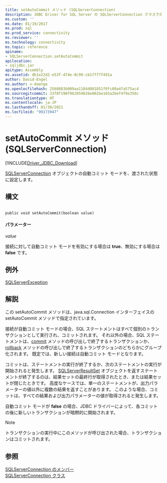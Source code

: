 ```yaml
---
title: setAutoCommit メソッド (SQLServerConnection)
description: JDBC Driver for SQL Server の SQLServerConnection クラスでの setAutoCommit メソッドのパブリック API 詳細について説明します。
ms.custom: ''
ms.date: 01/19/2017
ms.prod: sql
ms.prod_service: connectivity
ms.reviewer: ''
ms.technology: connectivity
ms.topic: reference
apiname:
- SQLServerConnection.setAutoCommit
apilocation:
- sqljdbc.jar
apitype: Assembly
ms.assetid: db1e22d2-e53f-474e-8c99-cb1fff7f491a
author: David-Engel
ms.author: v-daenge
ms.openlocfilehash: 2560883b009aa1184d001851f0fc09a4fa575ac4
ms.sourcegitcommit: 33f0f190f962059826e002be165a2bef4f9e350c
ms.translationtype: HT
ms.contentlocale: ja-JP
ms.lasthandoff: 01/30/2021
ms.locfileid: "99173947"
---
```

# <a name="setautocommit-method-sqlserverconnection"></a>setAutoCommit メソッド (SQLServerConnection)
[!INCLUDE[Driver_JDBC_Download](../../../includes/driver_jdbc_download.md)]

  [SQLServerConnection](../../../connect/jdbc/reference/sqlserverconnection-class.md) オブジェクトの自動コミット モードを、渡された状態に設定します。  
  
## <a name="syntax"></a>構文  
  
```  
  
public void setAutoCommit(boolean value)  
```  
  
#### <a name="parameters"></a>パラメーター  
 *value*  
  
 接続に対して自動コミット モードを有効にする場合は **true**、無効にする場合は **false** です。  
  
## <a name="exceptions"></a>例外  
 [SQLServerException](../../../connect/jdbc/reference/sqlserverexception-class.md)  
  
## <a name="remarks"></a>解説  
 この setAutoCommit メソッドは、java.sql.Connection インターフェイスの setAutoCommit メソッドで指定されています。  
  
 接続が自動コミット モードの場合、SQL ステートメントはすべて個別のトランザクションとして実行され、コミットされます。 それ以外の場合、SQL ステートメントは、[commit](../../../connect/jdbc/reference/commit-method-sqlserverconnection.md) メソッドの呼び出しで終了するトランザクションか、[rollback](../../../connect/jdbc/reference/rollback-method-sqlserverconnection.md) メソッドの呼び出しで終了するトランザクションのどちらかにグループ化されます。 既定では、新しい接続は自動コミット モードとなります。  
  
 コミットは、ステートメントの実行が終了するか、次のステートメントの実行が開始されると発生します。 [SQLServerResultSet](../../../connect/jdbc/reference/sqlserverresultset-class.md) オブジェクトを返すステートメントが終了するのは、結果セットの最終行が取得されたとき、または結果セットが閉じたときです。 高度なケースでは、単一のステートメントが、出力パラメーターの値以外に複数の結果を返すことがあります。 このような場合、コミットは、すべての結果および出力パラメーターの値が取得されると発生します。  
  
 自動コミット モードが **false** の場合、JDBC ドライバーによって、各コミットの後に新しいトランザクションが暗黙的に開始されます。  
  
> [!NOTE]  
> トランザクションの実行中にこのメソッドが呼び出された場合、トランザクションはコミットされます。  
  
## <a name="see-also"></a>参照  
 [SQLServerConnection のメンバー](../../../connect/jdbc/reference/sqlserverconnection-members.md)  
 [SQLServerConnection クラス](../../../connect/jdbc/reference/sqlserverconnection-class.md)  
